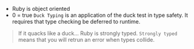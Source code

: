 - Ruby is object oriented
- 0 = true
`Duck Typing` is an application of the duck test in type safety. It requires that type checking be deferred to runtime.
> If it quacks like a duck...
Ruby is strongly typed.
`Strongly typed` means that you will retrun an error when types collide.
